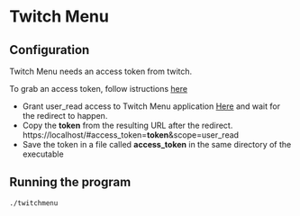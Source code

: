 Twitch Menu
===========

Configuration
-------------

Twitch Menu needs an access token from twitch.

To grab an access token, follow istructions [here](https://github.com/justintv/Twitch-API/blob/master/authentication.md#implicit-grant-flow)

  * Grant user_read access to Twitch Menu application [Here](https://api.twitch.tv/kraken/oauth2/authorize?response_type=token&client_id=o5fxkcxv5sdusuaoscjo8fdnl7o36nu&redirect_uri=http://localhost&scope=user_read) and wait for the redirect to happen.
  * Copy the **token** from the resulting URL after the redirect. https://localhost/#access_token=**token**&scope=user_read
  * Save the token in a file called **access_token** in the same directory of the executable

Running the program
-------------------

`./twitchmenu`
